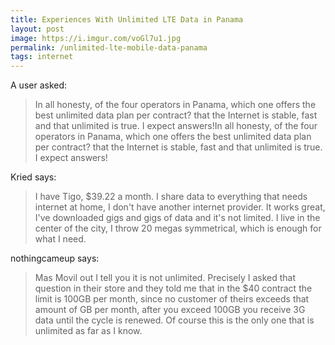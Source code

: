 ```yaml
---
title: Experiences With Unlimited LTE Data in Panama
layout: post
image: https://i.imgur.com/voGl7u1.jpg
permalink: /unlimited-lte-mobile-data-panama
tags: internet
---
```


A user asked:
> In all honesty, of the four operators in Panama, which one offers the best unlimited data plan per contract? that the Internet is stable, fast and that unlimited is true. I expect answers!In all honesty, of the four operators in Panama, which one offers the best unlimited data plan per contract? that the Internet is stable, fast and that unlimited is true. I expect answers!

Kried says:
> I have Tigo, $39.22 a month.
> I share data to everything that needs internet at home, I don't have another internet provider.
> It works great, I've downloaded gigs and gigs of data and it's not limited.
> I live in the center of the city, I throw 20 megas symmetrical, which is enough for what I need.

nothingcameup says:
> Mas Movil out I tell you it is not unlimited. Precisely I asked that question in their store and they told me that in the $40 contract the limit is 100GB per month, since no customer of theirs exceeds that amount of GB per month, after you exceed 100GB you receive 3G data until the cycle is renewed. Of course this is the only one that is unlimited as far as I know.
